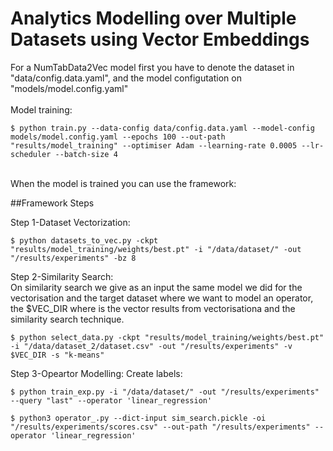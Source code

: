 # Analytics Modelling over Multiple Datasets using Vector Embeddings

For a NumTabData2Vec model first you have to denote the dataset in "data/config.data.yaml", and the model configutation on "models/model.config.yaml"
</br>
</br>
Model training:
```
$ python train.py --data-config data/config.data.yaml --model-config models/model.config.yaml --epochs 100 --out-path "results/model_training" --optimiser Adam --learning-rate 0.0005 --lr-scheduler --batch-size 4
```
</br>
When the model is trained you can use the framework:

##Framework Steps

Step 1-Dataset Vectorization:
```
$ python datasets_to_vec.py -ckpt "results/model_training/weights/best.pt" -i "/data/dataset/" -out "/results/experiments" -bz 8
```

Step 2-Similarity Search:
</br>
On similarity search we give as an input the same model we did for the vectorisation and the target dataset where we want to model an operator, the $VEC_DIR where is the vector results from vectorisationa and the similarity search technique.
```
$ python select_data.py -ckpt "results/model_training/weights/best.pt" -i "/data/dataset_2/dataset.csv" -out "/results/experiments" -v $VEC_DIR -s "k-means"
```
Step 3-Opeartor Modelling:
Create labels:
</br>
```
$ python train_exp.py -i "/data/dataset/" -out "/results/experiments" --query "last" --operator 'linear_regression'
```

```
$ python3 operator_.py --dict-input sim_search.pickle -oi "/results/experiments/scores.csv" --out-path "/results/experiments" --operator 'linear_regression'
```

